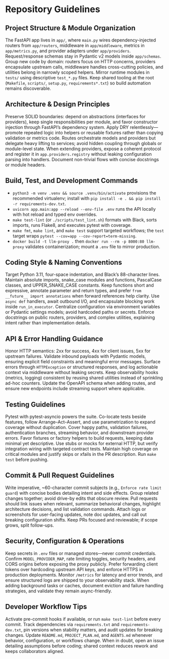 # Repository Guidelines

## Project Structure & Module Organization

The FastAPI app lives in `app/`, where `main.py` wires dependency-injected routers from `app/routers`, middleware in `app/middleware`, metrics in `app/metrics.py`, and provider adapters under `app/providers`. Request/response schemas stay in Pydantic v2 models inside `app/schemas`. Group new code by domain: routers focus on HTTP concerns, providers encapsulate upstream calls, middleware handles cross-cutting policies, and utilities belong in narrowly scoped helpers. Mirror runtime modules in `tests/` using descriptive `test_*.py` files. Keep shared tooling at the root (`Makefile`, `scripts/`, `setup.py`, `requirements*.txt`) so build automation remains discoverable.

## Architecture & Design Principles

Preserve SOLID boundaries: depend on abstractions (interfaces for providers), keep single responsibilities per module, and favor constructor injection through FastAPI’s dependency system. Apply DRY relentlessly—promote repeated logic into helpers or reusable fixtures rather than copying validation or metrics code. Routes orchestrate models and providers but delegate heavy lifting to services; avoid hidden coupling through globals or module-level state. When extending providers, expose a coherent protocol and register it in `app.providers.registry` without leaking configuration parsing into handlers. Document non-trivial flows with concise docstrings or module headers.

## Build, Test, and Development Commands

- `python3 -m venv .venv && source .venv/bin/activate` provisions the recommended virtualenv; install with `pip install -e . && pip install -r requirements-dev.txt`.
- `uvicorn app.main:app --reload --env-file .env` runs the API locally with hot reload and typed env overrides.
- `make test-lint` (or `./scripts/test_lint.sh`) formats with Black, sorts imports, runs Flake8, and executes pytest with coverage.
- `make fmt`, `make lint`, and `make test` support targeted workflows; the `test` target wraps `pytest --cov=app --cov-report=term-missing`.
- `docker build -t llm-proxy .` then `docker run --rm -p 8000:80 llm-proxy` validates containerization; mount a `.env` file to mirror production.

## Coding Style & Naming Conventions

Target Python 3.11, four-space indentation, and Black’s 88-character lines. Maintain absolute imports, snake_case modules and functions, PascalCase classes, and UPPER_SNAKE_CASE constants. Keep functions short and expressive, annotate parameter and return types, and prefer `from __future__ import annotations` when forward references help clarity. Use `async def` handlers, await outbound I/O, and encapsulate blocking work inside `run_in_executor`. Centralize configuration via environment variables or Pydantic settings models; avoid hardcoded paths or secrets. Enforce docstrings on public routers, providers, and complex utilities, explaining intent rather than implementation details.

## API & Error Handling Guidance

Honor HTTP semantics: 2xx for success, 4xx for client issues, 5xx for upstream failures. Validate inbound payloads with Pydantic models, ensuring explicit field constraints and meaningful error messages. Surface errors through `HTTPException` or structured responses, and log actionable context via middleware without leaking secrets. Keep observability hooks (metrics, logging) consistent by reusing shared utilities instead of sprinkling ad-hoc counters. Update the OpenAPI schema when adding routes, and ensure new endpoints include streaming support where applicable.

## Testing Guidelines

Pytest with pytest-asyncio powers the suite. Co-locate tests beside features, follow Arrange–Act–Assert, and use parametrization to expand coverage without duplication. Cover happy paths, validation failures, authentication branches, streaming behavior, and downstream provider errors. Favor fixtures or factory helpers to build requests, keeping data minimal yet descriptive. Use stubs or mocks for external HTTP, but verify integration wiring with targeted contract tests. Maintain high coverage on critical modules and justify skips or xfails in the PR description. Run `make test` before pushing.

## Commit & Pull Request Guidelines

Write imperative, ~60-character commit subjects (e.g., `Enforce rate limit guard`) with concise bodies detailing intent and side effects. Group related changes together; avoid drive-by edits that obscure review. Pull requests should link issues when relevant, summarize behavioral changes, highlight architecture decisions, and list validation commands. Attach logs or screenshots for user-facing updates, note doc updates, and call out breaking configuration shifts. Keep PRs focused and reviewable; if scope grows, split follow-ups.

## Security, Configuration & Operations

Keep secrets in `.env` files or managed stores—never commit credentials. Confirm `MODEL_PROVIDER_MAP`, rate limiting toggles, security headers, and CORS origins before exposing the proxy publicly. Prefer forwarding client tokens over hardcoding upstream API keys, and enforce HTTPS in production deployments. Monitor `/metrics` for latency and error trends, and ensure structured logs are shipped to your observability stack. When adding background tasks or caches, document eviction and failure handling strategies, and validate they remain async-friendly.

## Developer Workflow Tips

Activate pre-commit hooks if available, or run `make test-lint` before every commit. Track dependencies via `requirements.txt` and `requirements-dev.txt`, pin versions when stability matters, and audit updates for breaking changes. Update `README.md`, `PROJECT_PLAN.md`, and `AGENTS.md` whenever behavior, configuration, or workflows change. When in doubt, open an issue detailing assumptions before coding; shared context reduces rework and keeps collaborators aligned.

